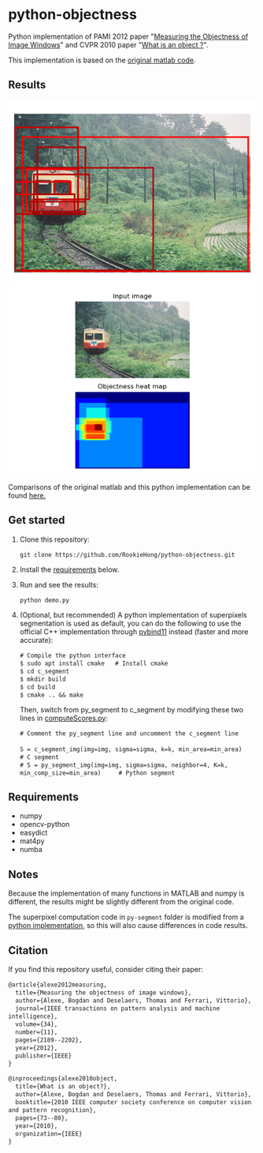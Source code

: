 # python-objectness
Python implementation of PAMI 2012 paper "[Measuring the Objectness of Image Windows](https://doi.org/10.1109/TPAMI.2012.28)" and CVPR 2010 paper "[What is an object ?](https://ieeexplore.ieee.org/document/5540226/)".

This implementation is based on the [original matlab code](http://www.vision.ee.ethz.ch/~calvin).

## Results
![Python](results/my_impl/002053_comb_boxes.png)
![Python](results/my_impl/002053_comb_heatmap.png)

Comparisons of the original matlab and this python implementation can be found [here.](results/readme.md)

## Get started

1. Clone this repository:

    ```
    git clone https://github.com/RookieHong/python-objectness.git
   ```

2. Install the [requirements](#Requirements) below.

3. Run and see the results:

    ```
    python demo.py
   ```

4. (Optional, but recommended) A python implementation of superpixels segmentation is used as default, you can do the following to use the official C++ implementation through [pybind11](https://github.com/pybind/pybind11) instead (faster and more accurate):

    ```
   # Compile the python interface
   $ sudo apt install cmake   # Install cmake
   $ cd c_segment
   $ mkdir build
   $ cd build
   $ cmake .. && make
   ```
   
   Then, switch from py_segment to c_segment by modifying these two lines in [computeScores.py](computeScores.py):
   ```
   # Comment the py_segment line and uncomment the c_segment line
   
   S = c_segment_img(img=img, sigma=sigma, k=k, min_area=min_area)                         # C segment
   # S = py_segment_img(img=img, sigma=sigma, neighbor=4, K=k, min_comp_size=min_area)     # Python segment
   ```
   

## Requirements
- numpy
- opencv-python
- easydict
- mat4py
- numba

## Notes

Because the implementation of many functions in MATLAB and numpy is different, the results might be slightly different from the original code.

The superpixel computation code in `py-segment` folder is modified from a [python implementation](https://github.com/luisgabriel/image-segmentation), so this will also cause differences in code results.

## Citation

If you find this repository useful, consider citing their paper:

```
@article{alexe2012measuring,
  title={Measuring the objectness of image windows},
  author={Alexe, Bogdan and Deselaers, Thomas and Ferrari, Vittorio},
  journal={IEEE transactions on pattern analysis and machine intelligence},
  volume={34},
  number={11},
  pages={2189--2202},
  year={2012},
  publisher={IEEE}
}
```

```
@inproceedings{alexe2010object,
  title={What is an object?},
  author={Alexe, Bogdan and Deselaers, Thomas and Ferrari, Vittorio},
  booktitle={2010 IEEE computer society conference on computer vision and pattern recognition},
  pages={73--80},
  year={2010},
  organization={IEEE}
}
```